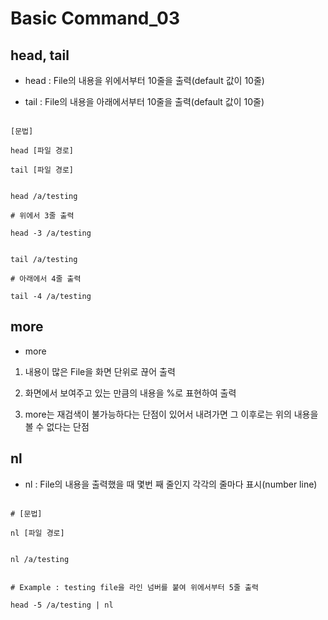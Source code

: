 # Basic Command_03

## head, tail

- head : File의 내용을 위에서부터 10줄을 출력(default 값이 10줄)

- tail : File의 내용을 아래에서부터 10줄을 출력(default 값이 10줄)

```shell

[문법]

head [파일 경로]

tail [파일 경로]


head /a/testing

# 위에서 3줄 출력

head -3 /a/testing


tail /a/testing

# 아래에서 4줄 출력

tail -4 /a/testing

```
## more

- more 

1. 내용이 많은 File을 화면 단위로 끊어 출력

2. 화면에서 보여주고 있는 만큼의 내용을 %로 표현하여 출력

3. more는 재검색이 불가능하다는 단점이 있어서 내려가면 그 이후로는 위의 내용을 볼 수 없다는 단점

## nl

- nl : File의 내용을 출력했을 때 몇번 째 줄인지 각각의 줄마다 표시(number line)

```shell

# [문법]

nl [파일 경로]


nl /a/testing

```

```shell

# Example : testing file을 라인 넘버를 붙여 위에서부터 5줄 출력

head -5 /a/testing | nl

```
